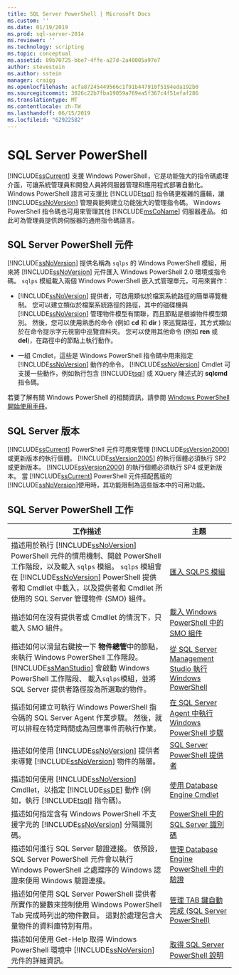 ```yaml
---
title: SQL Server PowerShell | Microsoft Docs
ms.custom: ''
ms.date: 01/19/2019
ms.prod: sql-server-2014
ms.reviewer: ''
ms.technology: scripting
ms.topic: conceptual
ms.assetid: 89b70725-bbe7-4ffe-a27d-2a40005a97e7
author: stevestein
ms.author: sstein
manager: craigg
ms.openlocfilehash: acfa87245449566c1f91b447910f5194eda192b0
ms.sourcegitcommit: 3026c22b7fba19059a769ea5f367c4f51efaf286
ms.translationtype: MT
ms.contentlocale: zh-TW
ms.lasthandoff: 06/15/2019
ms.locfileid: "62922582"
---
```

# <a name="sql-server-powershell"></a>SQL Server PowerShell
  [!INCLUDE[ssCurrent](../includes/sscurrent-md.md)] 支援 Windows PowerShell，它是功能強大的指令碼處理介面，可讓系統管理員和開發人員將伺服器管理和應用程式部署自動化。 Windows PowerShell 語言可支援比 [!INCLUDE[tsql](../includes/tsql-md.md)] 指令碼更複雜的邏輯，讓 [!INCLUDE[ssNoVersion](../includes/ssnoversion-md.md)] 管理員能夠建立功能強大的管理指令碼。 Windows PowerShell 指令碼也可用來管理其他 [!INCLUDE[msCoName](../includes/msconame-md.md)] 伺服器產品。 如此可為管理員提供跨伺服器的通用指令碼語言。  
  
## <a name="sql-server-powershell-components"></a>SQL Server PowerShell 元件  
 [!INCLUDE[ssNoVersion](../includes/ssnoversion-md.md)] 提供名稱為 `sqlps` 的 Windows PowerShell 模組，用來將 [!INCLUDE[ssNoVersion](../includes/ssnoversion-md.md)] 元件匯入 Windows PowerShell 2.0 環境或指令碼。 `sqlps` 模組載入兩個 Windows PowerShell 嵌入式管理單元，可用來實作：  
  
-   [!INCLUDE[ssNoVersion](../includes/ssnoversion-md.md)] 提供者，可啟用類似於檔案系統路徑的簡單導覽機制。 您可以建立類似於檔案系統路徑的路徑，其中的磁碟機與 [!INCLUDE[ssNoVersion](../includes/ssnoversion-md.md)] 管理物件模型有關聯，而且節點是根據物件模型類別。 然後，您可以使用熟悉的命令 (例如 **cd** 和 **dir** ) 來巡覽路徑，其方式類似於在命令提示字元視窗中巡覽資料夾。 您可以使用其他命令 (例如 **ren** 或 **del**)，在路徑中的節點上執行動作。  
  
-   一組 Cmdlet，這些是 Windows PowerShell 指令碼中用來指定 [!INCLUDE[ssNoVersion](../includes/ssnoversion-md.md)] 動作的命令。 [!INCLUDE[ssNoVersion](../includes/ssnoversion-md.md)] Cmdlet 可支援一些動作，例如執行包含 [!INCLUDE[tsql](../includes/tsql-md.md)] 或 XQuery 陳述式的 **sqlcmd** 指令碼。  
  
 若要了解有關 Windows PowerShell 的相關資訊，請參閱 [Windows PowerShell 開始使用手冊](https://msdn.microsoft.com/library/hh857337.aspx)。  
  
## <a name="sql-server-versions"></a>SQL Server 版本  
 [!INCLUDE[ssCurrent](../includes/sscurrent-md.md)] PowerShell 元件可用來管理 [!INCLUDE[ssVersion2000](../includes/ssversion2000-md.md)] 或更新版本的執行個體。 [!INCLUDE[ssVersion2005](../includes/ssversion2005-md.md)] 的執行個體必須執行 SP2 或更新版本。 [!INCLUDE[ssVersion2000](../includes/ssversion2000-md.md)] 的執行個體必須執行 SP4 或更新版本。 當 [!INCLUDE[ssCurrent](../includes/sscurrent-md.md)] PowerShell 元件搭配舊版的 [!INCLUDE[ssNoVersion](../includes/ssnoversion-md.md)]使用時，其功能限制為這些版本中的可用功能。  
  
## <a name="sql-server-powershell-tasks"></a>SQL Server PowerShell 工作  
  
|工作描述|主題|  
|----------------------|-----------|  
|描述用於執行 [!INCLUDE[ssNoVersion](../includes/ssnoversion-md.md)] PowerShell 元件的慣用機制、開啟 PowerShell 工作階段，以及載入 `sqlps` 模組。 `sqlps` 模組會在 [!INCLUDE[ssNoVersion](../includes/ssnoversion-md.md)] PowerShell 提供者和 Cmdllet 中載入，以及提供者和 Cmdllet 所使用的 SQL Server 管理物件 (SMO) 組件。|[匯入 SQLPS 模組](../database-engine/import-the-sqlps-module.md)|  
|描述如何在沒有提供者或 Cmdllet 的情況下，只載入 SMO 組件。|[載入 Windows PowerShell 中的 SMO 組件](load-the-smo-assemblies-in-windows-powershell.md)|  
|描述如何以滑鼠右鍵按一下 **物件總管**中的節點，來執行 Windows PowerShell 工作階段。 [!INCLUDE[ssManStudio](../includes/ssmanstudio-md.md)] 會啟動 Windows PowerShell 工作階段、 載入`sqlps`模組，並將 SQL Server 提供者路徑設為所選取的物件。|[從 SQL Server Management Studio 執行 Windows PowerShell](run-windows-powershell-from-sql-server-management-studio.md)|  
|描述如何建立可執行 Windows PowerShell 指令碼的 SQL Server Agent 作業步驟。 然後，就可以排程在特定時間或為回應事件而執行作業。|[在 SQL Server Agent 中執行 Windows PowerShell 步驟](run-windows-powershell-steps-in-sql-server-agent.md)|  
|描述如何使用 [!INCLUDE[ssNoVersion](../includes/ssnoversion-md.md)] 提供者來導覽 [!INCLUDE[ssNoVersion](../includes/ssnoversion-md.md)] 物件的階層。|[SQL Server PowerShell 提供者](sql-server-powershell-provider.md)|  
|描述如何使用 [!INCLUDE[ssNoVersion](../includes/ssnoversion-md.md)] Cmdllet，以指定 [!INCLUDE[ssDE](../includes/ssde-md.md)] 動作 (例如，執行 [!INCLUDE[tsql](../includes/tsql-md.md)] 指令碼)。|[使用 Database Engine Cmdlet](../database-engine/use-the-database-engine-cmdlets.md)|  
|描述如何指定含有 Windows PowerShell 不支援字元的 [!INCLUDE[ssNoVersion](../includes/ssnoversion-md.md)] 分隔識別碼。|[PowerShell 中的 SQL Server 識別碼](sql-server-identifiers-in-powershell.md)|  
|描述如何進行 SQL Server 驗證連接。 依預設，SQL Server PowerShell 元件會以執行 Windows PowerShell 之處理序的 Windows 認證來使用 Windows 驗證連接。|[管理 Database Engine PowerShell 中的驗證](manage-authentication-in-database-engine-powershell.md)|  
|描述如何使用 SQL Server PowerShell 提供者所實作的變數來控制使用 Windows PowerShell Tab 完成時列出的物件數目。 這對於處理包含大量物件的資料庫特別有用。|[管理 TAB 鍵自動完成 &#40;SQL Server PowerShell&#41;](manage-tab-completion-sql-server-powershell.md)|  
|描述如何使用 Get-Help 取得 Windows PowerShell 環境中 [!INCLUDE[ssNoVersion](../includes/ssnoversion-md.md)] 元件的詳細資訊。|[取得 SQL Server PowerShell 說明](../database-engine/get-help-sql-server-powershell.md)|  
  
  

